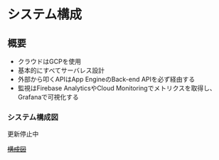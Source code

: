 # システム構成

## 概要

- クラウドはGCPを使用
- 基本的にすべてサーバレス設計
- 外部から叩くAPIはApp EngineのBack-end APIを必ず経由する
- 監視はFirebase AnalyticsやCloud Monitoringでメトリクスを取得し、Grafanaで可視化する

### システム構成図

更新停止中

~~[構成図](./architecture.svg)~~
